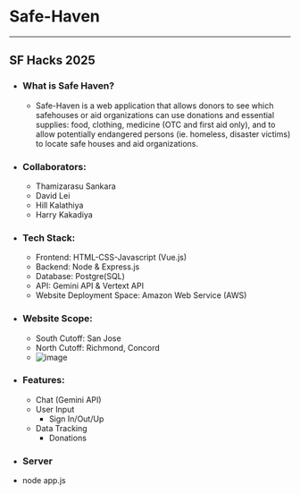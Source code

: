 # Safe-Haven
---
## SF Hacks 2025
- ### What is Safe Haven?
  - Safe-Haven is a web application that allows donors to see which safehouses or aid organizations can use donations and essential supplies: food, clothing, medicine (OTC and first aid only), and to allow potentially endangered persons (ie. homeless, disaster victims) to locate safe houses and aid organizations.
- ### Collaborators:
  - Thamizarasu Sankara
  - David Lei
  - Hill Kalathiya
  - Harry Kakadiya
- ### Tech Stack:
  - Frontend: HTML-CSS-Javascript (Vue.js)
  - Backend: Node & Express.js
  - Database: Postgre(SQL)
  - API: Gemini API & Vertext API
  - Website Deployment Space: Amazon Web Service (AWS)
- ### Website Scope:
  - South Cutoff: San Jose
  - North Cutoff: Richmond, Concord
  - ![image](https://github.com/user-attachments/assets/4169a428-58a8-49df-8f34-05448791e27f)
- ### Features:
  - Chat (Gemini API)
  - User Input
    - Sign In/Out/Up
  - Data Tracking
    - Donations
- ### Server
- node app.js
